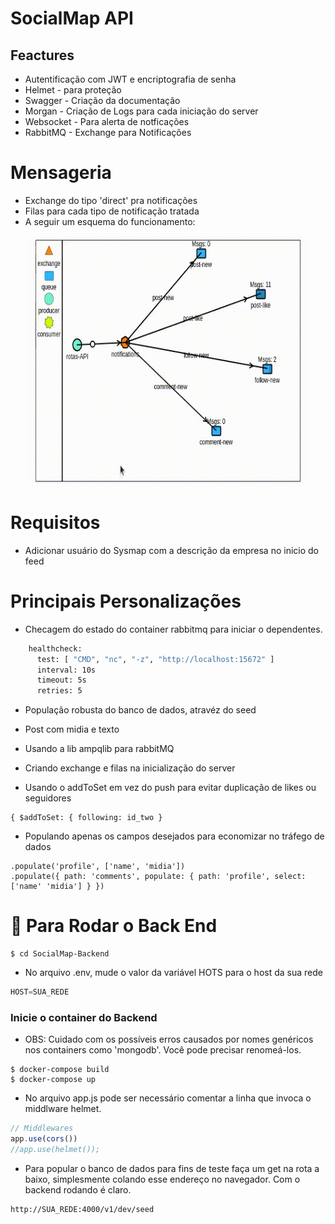 SocialMap API
=========

## Feactures
<ul>
<li>Autentificação com JWT e encriptografia de senha</li>
<li>Helmet - para proteção</li>
<li>Swagger - Criação da documentação</li>
<li>Morgan - Criação de Logs para cada iniciação do server</li>
<li>Websocket - Para alerta de notficações</li>
<li>RabbitMQ - Exchange para Notificações</li>
</ul>

# Mensageria
- Exchange do tipo 'direct' pra notificações
- Filas para cada tipo de notificação tratada
- A seguir um esquema do funcionamento:
<p align="center">
<img width="450" style="border-radius: 5px" height="400" src="../midias/rabbit.gif" alt="Intro">
</p>

# Requisitos
- Adicionar usuário do Sysmap com a descrição da empresa no inicio do feed

# Principais Personalizações

- Checagem do estado do container rabbitmq para iniciar o dependentes.
```sh
    healthcheck:
      test: [ "CMD", "nc", "-z", "http://localhost:15672" ]
      interval: 10s
      timeout: 5s
      retries: 5
```
- População robusta do banco de dados, atravéz do seed

- Post com midia e texto
- Usando a lib ampqlib para rabbitMQ
- Criando exchange e filas na inicialização do server
- Usando o addToSet em vez do push para evitar duplicação de likes ou seguidores
```
{ $addToSet: { following: id_two }
```
- Populando apenas os campos desejados para economizar no tráfego de dados
```
.populate('profile', ['name', 'midia'])
.populate({ path: 'comments', populate: { path: 'profile', select: ['name' 'midia'] } })
```


        
# 🎲 Para Rodar o Back End

```shell
$ cd SocialMap-Backend
```

- No arquivo .env, mude o valor da variável HOTS para o host da sua rede

```js
HOST=SUA_REDE
```


### Inicie o container do Backend
* OBS: Cuidado com os possíveis erros causados por nomes genéricos nos containers como 'mongodb'. Você pode precisar renomeá-los.
```shell
$ docker-compose build
$ docker-compose up
```

- No arquivo app.js pode ser necessário comentar a linha que invoca o middlware helmet.
```js
// Middlewares
app.use(cors())
//app.use(helmet());
```

- Para popular o banco de dados para fins de teste faça um get na rota a baixo, simplesmente colando esse endereço no navegador. Com o backend rodando é claro.
```sh
http://SUA_REDE:4000/v1/dev/seed
```
